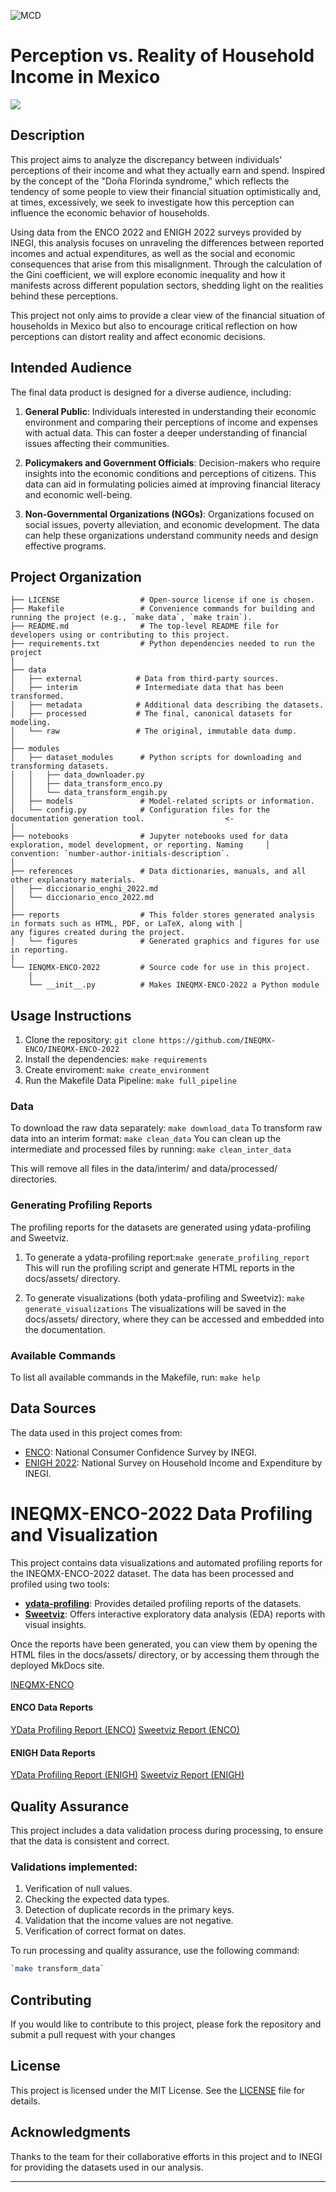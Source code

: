![MCD](https://mcd.unison.mx/wp-content/themes/awaken/img/logo_mcd.png)
# Perception vs. Reality of Household Income in Mexico

<a target="_blank" href="https://cookiecutter-data-science.drivendata.org/">
    <img src="https://img.shields.io/badge/CCDS-Project%20template-328F97?logo=cookiecutter" />
</a>

## Description

This project aims to analyze the discrepancy between individuals' perceptions of their income and what they actually earn and spend. Inspired by the concept of the "Doña Florinda syndrome," which reflects the tendency of some people to view their financial situation optimistically and, at times, excessively, we seek to investigate how this perception can influence the economic behavior of households.

Using data from the ENCO 2022 and ENIGH 2022 surveys provided by INEGI, this analysis focuses on unraveling the differences between reported incomes and actual expenditures, as well as the social and economic consequences that arise from this misalignment. Through the calculation of the Gini coefficient, we will explore economic inequality and how it manifests across different population sectors, shedding light on the realities behind these perceptions.

This project not only aims to provide a clear view of the financial situation of households in Mexico but also to encourage critical reflection on how perceptions can distort reality and affect economic decisions.

## Intended Audience

The final data product is designed for a diverse audience, including:

1. **General Public**: Individuals interested in understanding their economic environment and comparing their perceptions of income and expenses with actual data. This can foster a deeper understanding of financial issues affecting their communities.

2. **Policymakers and Government Officials**: Decision-makers who require insights into the economic conditions and perceptions of citizens. This data can aid in formulating policies aimed at improving financial literacy and economic well-being.

3. **Non-Governmental Organizations (NGOs)**: Organizations focused on social issues, poverty alleviation, and economic development. The data can help these organizations understand community needs and design effective programs.


## Project Organization

```
├── LICENSE                  # Open-source license if one is chosen.
├── Makefile                 # Convenience commands for building and running the project (e.g., `make data`, `make train`).
├── README.md                # The top-level README file for developers using or contributing to this project.
├── requirements.txt         # Python dependencies needed to run the project 
│
├── data
│   ├── external            # Data from third-party sources.
│   ├── interim             # Intermediate data that has been transformed.
│   ├── metadata            # Additional data describing the datasets.
│   ├── processed           # The final, canonical datasets for modeling.
│   └── raw                 # The original, immutable data dump.
│
├── modules                         
│   ├── dataset_modules      # Python scripts for downloading and transforming datasets.
│   │   ├── data_downloader.py
│   │   ├── data_transform_enco.py
│   │   └── data_transform_engih.py
│   ├── models               # Model-related scripts or information.
│   └── config.py            # Configuration files for the documentation generation tool.                  <-
│
├── notebooks                # Jupyter notebooks used for data exploration, model development, or reporting. Naming     │                              convention: `number-author-initials-description`.
│
├── references               # Data dictionaries, manuals, and all other explanatory materials.
│   ├── diccionario_enghi_2022.md
│   └── diccionario_enco_2022.md
│
├── reports                  # This folder stores generated analysis in formats such as HTML, PDF, or LaTeX, along with │                              any figures created during the project.
│   └── figures              # Generated graphics and figures for use in reporting.
│
└── IENQMX-ENCO-2022         # Source code for use in this project.
    │
    └── __init__.py          # Makes INEQMX-ENCO-2022 a Python module
```

## Usage Instructions

1. Clone the repository: `git clone https://github.com/INEQMX-ENCO/INEQMX-ENCO-2022`
2. Install the dependencies: `make requirements`
3. Create enviroment: `make create_environment`
3. Run the Makefile Data Pipeline: `make full_pipeline`

### Data 

To download the raw data separately: `make download_data`
To transform raw data into an interim format: `make clean_data`
You can clean up the intermediate and processed files by running: `make clean_inter_data`

This will remove all files in the data/interim/ and data/processed/ directories.

### Generating Profiling Reports
The profiling reports for the datasets are generated using ydata-profiling and Sweetviz.

1. To generate a ydata-profiling report:`make generate_profiling_report`
This will run the profiling script and generate HTML reports in the docs/assets/ directory.

2. To generate visualizations (both ydata-profiling and Sweetviz): `make generate_visualizations`
The visualizations will be saved in the docs/assets/ directory, where they can be accessed and embedded into the documentation.

### Available Commands
To list all available commands in the Makefile, run: `make help`

## Data Sources

The data used in this project comes from:

- [ENCO](https://www.inegi.org.mx/programas/enco/): National Consumer Confidence Survey by INEGI.
- [ENIGH 2022](https://www.inegi.org.mx/programas/enigh/nc/2022/): National Survey on Household Income and Expenditure by INEGI.

# INEQMX-ENCO-2022 Data Profiling and Visualization

This project contains data visualizations and automated profiling reports for the INEQMX-ENCO-2022 dataset. The data has been processed and profiled using two tools:
- **[ydata-profiling](https://github.com/ydataai/ydata-profiling)**: Provides detailed profiling reports of the datasets.
- **[Sweetviz](https://github.com/fbdesignpro/sweetviz)**: Offers interactive exploratory data analysis (EDA) reports with visual insights.

Once the reports have been generated, you can view them by opening the HTML files in the docs/assets/ directory, or by accessing them through the deployed MkDocs site.

[INEQMX-ENCO](https://ineqmx-enco.github.io/INEQMX-ENCO-2022/)

#### ENCO Data Reports
[YData Profiling Report (ENCO)](https://ineqmx-enco.github.io/INEQMX-ENCO-2022/assets/interim_enco_profiling_report.html)
[Sweetviz Report (ENCO)](https://ineqmx-enco.github.io/INEQMX-ENCO-2022/assets/interim_enco_sweetviz_report.html)
#### ENIGH Data Reports
[YData Profiling Report (ENIGH)](https://ineqmx-enco.github.io/INEQMX-ENCO-2022/assets/interim_enigh_profiling_report.html)
[Sweetviz Report (ENIGH)](https://ineqmx-enco.github.io/INEQMX-ENCO-2022/assets/interim_enigh_sweetviz_report.html)

## Quality Assurance

This project includes a data validation process during processing, to ensure that the data is consistent and correct.

### Validations implemented:
1. Verification of null values.
2. Checking the expected data types.
3. Detection of duplicate records in the primary keys.
4. Validation that the income values are not negative.
5. Verification of correct format on dates.

To run processing and quality assurance, use the following command:
```bash
`make transform_data`
```

## Contributing
If you would like to contribute to this project, please fork the repository and submit a pull request with your changes

## License
This project is licensed under the MIT License. See the [LICENSE](https://github.com/INEQMX-ENCO/INEQMX-ENCO-2022/blob/9666c9b5b0534d9a4b39b0fa83da141ad7de8b40/LICENSE) file for details.

## Acknowledgments
Thanks to the team for their collaborative efforts in this project and to INEGI for providing the datasets used in our analysis.

--------

